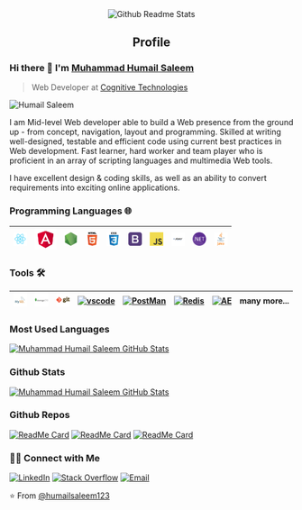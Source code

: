 <p align="center">
 <img width="100px" src="https://res.cloudinary.com/anuraghazra/image/upload/v1594908242/logo_ccswme.svg" align="center" alt="Github Readme Stats" />
 <h2 align="center">Profile</h2>
</p>

### Hi there 👋 I'm [Muhammad Humail Saleem](https://www.linkedin.com/in/humail-saleem-a30078246/)
> Web Developer at [Cognitive Technologies](https://www.cogntec.com/)


<img src="https://komarev.com/ghpvc/?username=anandmainali" alt="Humail Saleem" />

<div>
 <p>
I am Mid-level Web developer able to build a Web presence from the ground up - from concept, navigation, layout and programming. Skilled at writing well-designed, testable and efficient code using current best practices in Web development. Fast learner, hard worker and team player who is proficient in an array of scripting languages and multimedia Web tools.

I have excellent design & coding skills, as well as an ability to convert requirements into exciting online applications.
</p>
</div>

### Programming Languages 🌐

| [<img src="https://raw.githubusercontent.com/github/explore/80688e429a7d4ef2fca1e82350fe8e3517d3494d/topics/react/react.png" alt="REACT" width="24">](https://reactjs.org/) | [<img src="https://raw.githubusercontent.com/github/explore/80688e429a7d4ef2fca1e82350fe8e3517d3494d/topics/angular/angular.png" alt="ANGULAR" width="38">](https://angular.io/)  | [<img src="https://raw.githubusercontent.com/github/explore/80688e429a7d4ef2fca1e82350fe8e3517d3494d/topics/nodejs/nodejs.png" alt="NODE" width="24">](https://nodejs.org/en/)  | [<img src="https://raw.githubusercontent.com/github/explore/80688e429a7d4ef2fca1e82350fe8e3517d3494d/topics/html/html.png" alt="HTML5" width="24">](https://html.com/)  | [<img src="https://raw.githubusercontent.com/github/explore/80688e429a7d4ef2fca1e82350fe8e3517d3494d/topics/css/css.png" alt="CSS3" width="24">](https://www.w3schools.com/css/)  | [<img src="https://raw.githubusercontent.com/github/explore/80688e429a7d4ef2fca1e82350fe8e3517d3494d/topics/bootstrap/bootstrap.png" alt="Bootstrap" width="24">](https://getbootstrap.com/) |  [<img src="https://raw.githubusercontent.com/github/explore/80688e429a7d4ef2fca1e82350fe8e3517d3494d/topics/javascript/javascript.png" alt="jQuery" width="24">](https://www.w3schools.com/js/)  | [<img src="https://raw.githubusercontent.com/github/explore/80688e429a7d4ef2fca1e82350fe8e3517d3494d/topics/jquery/jquery.png" alt="jQuery" width="24">](https://jquery.com/)  | [<img src="https://raw.githubusercontent.com/github/explore/80688e429a7d4ef2fca1e82350fe8e3517d3494d/topics/dotnet/dotnet.png" alt="jQuery" width="24">](https://dotnet.microsoft.com/en-us/)  | [<img src="https://raw.githubusercontent.com/github/explore/80688e429a7d4ef2fca1e82350fe8e3517d3494d/topics/java/java.png" alt="jQuery" width="24">](https://www.java.com/en/)
|---|---|---|---|---|---|---|---|---|---|


 
### Tools 🛠️

| [<img src="https://raw.githubusercontent.com/github/explore/80688e429a7d4ef2fca1e82350fe8e3517d3494d/topics/mysql/mysql.png" alt="mysql" width="24">](https://www.mysql.com/) |  [<img src="https://raw.githubusercontent.com/github/explore/80688e429a7d4ef2fca1e82350fe8e3517d3494d/topics/mongodb/mongodb.png" alt="firebase" width="24">](https://www.mongodb.com/) | [<img src="https://raw.githubusercontent.com/github/explore/80688e429a7d4ef2fca1e82350fe8e3517d3494d/topics/git/git.png" alt="Git" width="24">](https://git-scm.com/)  | [<img src="https://upload.wikimedia.org/wikipedia/commons/thumb/2/2d/Visual_Studio_Code_1.18_icon.svg/1200px-Visual_Studio_Code_1.18_icon.svg.png" alt="vscode" width="24">](https://code.visualstudio.com/) | [<img src="https://www.seekpng.com/png/detail/478-4782878_making-the-postman-logo-postman-logo.png" alt="PostMan" width="24">](https://www.postman.com/)  |  [<img src="https://toppng.com/uploads/preview/visual-studio-logo-11609381562lomikvrbb1.png" alt="Redis" width="24">](https://visualstudio.microsoft.com/)  |  [<img src="https://download.logo.wine/logo/Adobe_After_Effects/Adobe_After_Effects-Logo.wine.png" alt="AE" width="24">](https://www.adobe.com/products/aftereffects.html)  | many more...
|---|---|---|---|---|---|---|---|

### Most Used Languages

[![Muhammad Humail Saleem GitHub Stats](https://github-readme-stats.vercel.app/api/top-langs/?username=anuraghazra&layout=compact)](https://github.com/humailsaleem123)
### Github Stats

[![Muhammad Humail Saleem GitHub Stats](https://github-readme-stats.vercel.app/api?username=humailsaleem123&theme=midnight-purple&show_icons=true)](https://github.com/humailsaleem123)

### Github Repos

[![ReadMe Card](https://github-readme-stats.vercel.app/api/pin/?username=humailsaleem123&theme=midnight-purple&repo=React-ShoppingStore&show_owner=true)](https://github.com/humailsaleem123/React-ShoppingStore)
[![ReadMe Card](https://github-readme-stats.vercel.app/api/pin/?username=humailsaleem123&theme=midnight-purple&repo=Balance-Sheet-React&show_owner=true)](https://github.com/humailsaleem123/Balance-Sheet-React)
[![ReadMe Card](https://github-readme-stats.vercel.app/api/pin/?username=humailsaleem123&theme=midnight-purple&repo=React-LoginSystem&show_owner=true)](https://github.com/humailsaleem123/React-LoginSystem)
<h3> 🤝🏻 Connect with Me </h3>

<p align="center">

<a href="https://www.linkedin.com/in/humail-saleem-a30078246/" target="_blank"><img alt="LinkedIn" src="https://img.shields.io/badge/LinkedIn-@humailsaleem-blue?style=flat&logo=linkedin"></a>
<a href="https://stackoverflow.com/users/19606711/humail-saleem?tab=profile" target="_blank"><img alt="Stack Overflow" src="https://img.shields.io/badge/Stackoverflow-Humail%20Saleem-blue?style=flat&logo=stackoverflow"></a>
<a href="mailto:m.humailsaleem@gmail.com"><img alt="Email" src="https://img.shields.io/badge/Email-m.humailsaleem@gmail.com-blue?style=flat&logo=gmail"></a>
</p>


⭐️ From [@humailsaleem123](https://github.com/humailsaleem123/)
